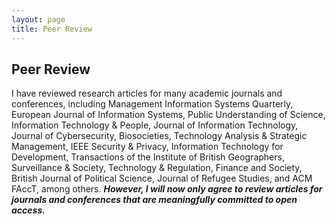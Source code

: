 ```yaml
---
layout: page
title: Peer Review
---
```


## Peer Review

I have reviewed research articles for many academic journals and conferences, including Management Information Systems Quarterly, European Journal of Information Systems, Public Understanding of Science, Information Technology & People, Journal of Information Technology, Journal of Cybersecurity, Biosocieties, Technology Analysis & Strategic Management, IEEE Security & Privacy, Information Technology for Development, Transactions of the Institute of British Geographers, Surveillance & Society, Technology & Regulation, Finance and Society, British Journal of Political Science, Journal of Refugee Studies, and ACM FAccT, among others. **_However, I will now only agree to review articles for journals and conferences that are meaningfully committed to open access._**
